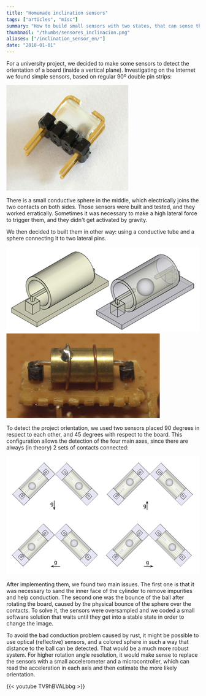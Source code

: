 ```yaml
---
title: "Homemade inclination sensors"
tags: ["articles", "misc"]
summary: "How to build small sensors with two states, that can sense the rotation of a board in two axes."
thumbnail: "/thumbs/sensores_inclinacion.png"
aliases: ["/inclination_sensor_en/"]
date: "2010-01-01"
---
```


For a university project, we decided to make some sensors to detect the orientation of a board (inside a vertical plane). Investigating on the Internet we found simple sensors, based on regular 90º double pin strips:

![Homemade inclination sensor](/images/sensor0.png)

There is a small conductive sphere in the middle, which electrically joins the two contacts on both sides. Those sensors were built and tested, and they worked erratically. Sometimes it was necessary to make a high lateral force to trigger them, and they didn't get activated by gravity.

We then decided to built them in other way: using a conductive tube and a sphere connecting it to two lateral pins.

![Homemade inclination sensor (figure)](/images/sensor1.png)
![Homemade inclination sensor (built)](/images/sensor2.png)

To detect the project orientation, we used two sensors placed 90 degrees in respect to each other, and 45 degrees with respect to the board. This configuration allows the detection of the four main axes, since there are always (in theory) 2 sets of contacts connected:

![Homemade inclination sensor, gravity detection](/images/sensor3.png)

After implementing them, we found two main issues. The first one is that it was necessary to sand the inner face of the cylinder to remove impurities and help conduction. The second one was the bounce of the ball after rotating the board, caused by the physical bounce of the sphere over the contacts. To solve it, the sensors were oversampled and we coded a small software solution that waits until they get into a stable state in order to change the image.

To avoid the bad conduction problem caused by rust, it might be possible to use optical (reflective) sensors, and a colored sphere in such a way that distance to the ball can be detected. That would be a much more robust system. For higher rotation angle resolution, it would make sense to replace the sensors with a small accelerometer and a microcontroller, which can read the acceleration in each axis and then estimate the more likely orientation.

{{< youtube TV9hBVALbbg >}}
